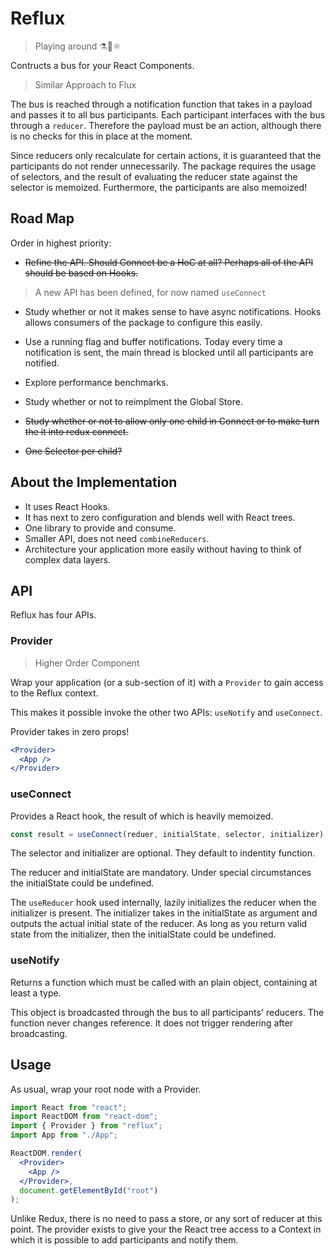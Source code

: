 # Reflux

> Playing around ⚗🧪⚛️

Contructs a bus for your React Components.

> Similar Approach to Flux

The bus is reached through a notification function that takes in a payload and passes it to all bus participants. Each participant interfaces with the bus through a `reducer`. Therefore the payload must be an action, although there is no checks for this in place at the moment.

Since reducers only recalculate for certain actions, it is guaranteed that the participants do not render unnecessarily. The package requires the usage of selectors, and the result of evaluating the reducer state against the selector is memoized. Furthermore, the participants are also memoized!

## Road Map

Order in highest priority:

- ~~Refine the API. Should Connect be a HoC at all? Perhaps all of the API should be based on Hooks.~~

> A new API has been defined, for now named `useConnect`

- Study whether or not it makes sense to have async notifications. Hooks allows consumers of the package to configure this easily.

- Use a running flag and buffer notifications. Today every time a notification is sent, the main thread is blocked until all participants are notified.

- Explore performance benchmarks.

- Study whether or not to reimplment the Global Store.

- ~~Study whether or not to allow only one child in Connect or to make turn the it into redux connect.~~

- ~~One Selector per child?~~

## About the Implementation

- It uses React Hooks.
- It has next to zero configuration and blends well with React trees.
- One library to provide and consume.
- Smaller API, does not need `combineReducers`.
- Architecture your application more easily without having to think of complex data layers.

## API

Reflux has four APIs.

### Provider

> Higher Order Component

Wrap your application (or a sub-section of it) with a `Provider` to gain access to the Reflux context.

This makes it possible invoke the other two APIs: `useNotify` and `useConnect`.

Provider takes in zero props!

```jsx
<Provider>
  <App />
</Provider>
```

### useConnect

Provides a React hook, the result of which is heavily memoized.

```js
const result = useConnect(reduer, initialState, selector, initializer);
```

The selector and initializer are optional. They default to indentity function.

The reducer and initialState are mandatory. Under special circumstances the initialState could be undefined.

The `useReducer` hook used internally, lazily initializes the reducer when the initializer is present. The initializer takes in the initialState as argument and outputs the actual initial state of the reducer. As long as you return valid state from the initializer, then the initialState could be undefined.

### useNotify

Returns a function which must be called with an plain object, containing at least a type.

This object is broadcasted through the bus to all participants' reducers. The function never changes reference. It does not trigger rendering after broadcasting.

## Usage

As usual, wrap your root node with a Provider.

```jsx
import React from "react";
import ReactDOM from "react-dom";
import { Provider } from "reflux";
import App from "./App";

ReactDOM.render(
  <Provider>
    <App />
  </Provider>,
  document.getElementById("root")
);
```

Unlike Redux, there is no need to pass a store, or any sort of reducer at this point. The provider exists to give your the React tree access to a Context in which it is possible to add participants and notify them.
